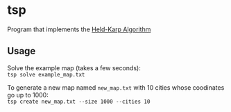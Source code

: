 # tsp
Program that implements the [Held-Karp Algorithm](https://en.wikipedia.org/wiki/Held%E2%80%93Karp_algorithm)

## Usage
Solve the example map (takes a few seconds):\
`tsp solve example_map.txt`

To generate a new map named `new_map.txt` with 10 cities whose coodinates go up to 1000:\
`tsp create new_map.txt --size 1000 --cities 10`
